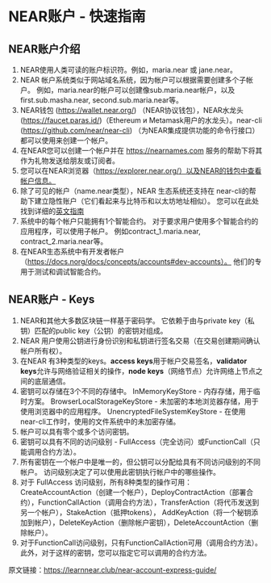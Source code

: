 # NEAR账户 - 快速指南
## NEAR账户介绍
1. NEAR使用人类可读的账户标识符。例如，maria.near 或 jane.near。
2. NEAR 帐户系统类似于网站域名系统，因为帐户可以根据需要创建多个子帐户。 例如，maria.near的帐户可以创建像sub.maria.near帐户，以及first.sub.masha.near, second.sub.maria.near等。
3. NEAR钱包 (https://wallet.near.org/) （NEAR协议钱包），NEAR水龙头(https://faucet.paras.id/)（Ethereum и Metamask用户的水龙头）。near-cli (https://github.com/near/near-cli) （为NEAR集成提供功能的命令行接口）都可以使用来创建一个帐户。
4. 在NEAR您可以创建一个帐户并在 https://nearnames.com 服务的帮助下将其作为礼物发送给朋友或订阅者。
5. 您可以在NEAR浏览器（https://explorer.near.org/）以及NEAR的钱包中查看帐户信息。
6. 除了可见的帐户（name.near类型），NEAR 生态系统还支持在 near-cli的帮助下建立隐性账户（它们看起来与比特币和以太坊地址相似）。 您可以在此处找到详细的[英文指南](https://learnnear.club/doc/roles/integrator/implicit-accounts/)
7. 系统中的每个帐户只能拥有1个智能合约。 对于要求用户使用多个智能合约的应用程序，可以使用子帐户。 例如contract_1.maria.near, contract_2.maria.near等。
8. 在NEAR生态系统中有开发者帐户（https://docs.norg/docs/concepts/accounts#dev-accounts）。 他们的专用于测试和调试智能合约。

## NEAR账户 - Keys
1. NEAR和其他大多数区块链一样基于密码学。 它依赖于由与private key（私钥）匹配的public key（公钥）的密钥对组成。
2. NEAR 用户使用公钥进行身份识别和私钥进行签名交易（在交易创建期间确认帐户所有权）。
3. 在NEAR 有3种类型的keys。**access keys**用于帐户交易签名，**validator keys**允许与网络验证相关的操作，**node keys**（网络节点）允许网络上节点之间的底层通信。
4. 密钥可以存储在3个不同的存储中。 InMemoryKeyStore - 内存存储，用于临时方案。 BrowserLocalStorageKeyStore - 未加密的本地浏览器存储，用于使用浏览器中的应用程序。 UnencryptedFileSystemKeyStore - 在使用near-cli工作时，使用的文件系统中的未加密存储。
5. 帐户可以具有零个或多个访问密钥。
6. 密钥可以具有不同的访问级别 - FullAccess（完全访问）或FunctionCall（只能调用合约方法）。
7. 所有密钥在一个帐户中是唯一的，但公钥可以分配给具有不同访问级别的不同帐户。 访问级别决定了可以使用此密钥执行帐户中的哪些操作。
8. 对于 FullAccess 访问级别，所有8种类型的操作可用：CreateAccountAction（创建一个帐户），DeployContractAction（部署合约），FunctionCallAction（调用合约方法），TransferAction（将代币发送到另一个帐户），StakeAction（抵押tokens）， AddKeyAction（将一个秘钥添加到帐户），DeleteKeyAction（删除帐户密钥），DeleteAccountAction（删除帐户）。
9. 对于FunctionCall访问级别，只有FunctionCallAction可用（调用合约方法）。 此外，对于这样的密钥，您可以指定它可以调用的合约方法。

原文链接：https://learnnear.club/near-account-express-guide/

